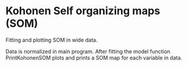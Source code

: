 # Kohonen Self organizing maps (SOM)

Fitting and plotting SOM in wide data. 

Data is normalized in main program. After fitting the model function PrintKohonenSOM 
plots and prints a SOM map for each variable in data.
